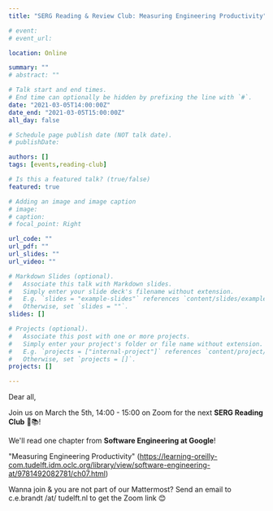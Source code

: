 ```yaml
---
title: "SERG Reading & Review Club: Measuring Engineering Productivity"

# event: 
# event_url: 

location: Online

summary: ""
# abstract: ""

# Talk start and end times.
# End time can optionally be hidden by prefixing the line with `#`.
date: "2021-03-05T14:00:00Z"
date_end: "2021-03-05T15:00:00Z"
all_day: false

# Schedule page publish date (NOT talk date).
# publishDate:

authors: []
tags: [events,reading-club]

# Is this a featured talk? (true/false)
featured: true

# Adding an image and image caption
# image:
# caption: 
# focal_point: Right

url_code: ""
url_pdf: ""
url_slides: ""
url_video: ""

# Markdown Slides (optional).
#   Associate this talk with Markdown slides.
#   Simply enter your slide deck's filename without extension.
#   E.g. `slides = "example-slides"` references `content/slides/example-slides.md`.
#   Otherwise, set `slides = ""`.
slides: []

# Projects (optional).
#   Associate this post with one or more projects.
#   Simply enter your project's folder or file name without extension.
#   E.g. `projects = ["internal-project"]` references `content/project/deep-learning/index.md`.
#   Otherwise, set `projects = []`.
projects: []

---
```



Dear all,

Join us on March the 5th, 14:00 - 15:00 on Zoom for the next **SERG Reading Club** 📖📚!

We'll read one chapter from **Software Engineering at Google**!

"Measuring Engineering Productivity" (https://learning-oreilly-com.tudelft.idm.oclc.org/library/view/software-engineering-at/9781492082781/ch07.html)

Wanna join & you are not part of our Mattermost?
Send an email to c.e.brandt /at/ tudelft.nl to get the Zoom link 😊


